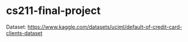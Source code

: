 # cs211-final-project
Dataset: https://www.kaggle.com/datasets/uciml/default-of-credit-card-clients-dataset 

